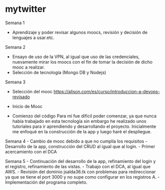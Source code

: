 ﻿# mytwitter

Semana 1
  - Aprendizaje y poder revisar algunos moocs, revisión y decisión de lenguajes a usar.etc.

Semana 2
  - Ensayo de uso de la VPN, al igual que uso de las credenciales, nuevamente mirar los moocs con el fin de tomar la decisión de dicho mooc a realizar.
  - Selección de tecnología (Mongo DB y Nodejs)

Semana 3
  - Selección del mooc 
  https://alison.com/es/curso/introduccion-a-devops-revisado

  - Inicio de Mooc
  - Comienzo del código
  Para mí fue dificil poder comenzar, ya que nunca había trabajado en esta tecnología sin embargo he realizado unos tutoriales para ir aprendiendo y desarrollando el proyecto. Inicialmente me enfoqué en la construcción de la app y luego haré el despliegue.
 
 Semana 4
 	- Cambio de mooc debido a que no cumplía los requisitos
 	- Desarrollo de la app, construcción del CRUD al igual que al login.
 	- Primer acercamiento con el DCA 

 Semana 5
 	- Continuación del desarrollo de la app, refinamiento del login y el registro, refinamiento de las vistas.
 	- Trabajo con el DCA, al igual que AWS.
 	- Revisión del dominio jsalda36.tk con problemas para redireccionar ya que se tiene el port 3000 y no supe como configurar en los registros A.
 	- Implementación del programa completo.